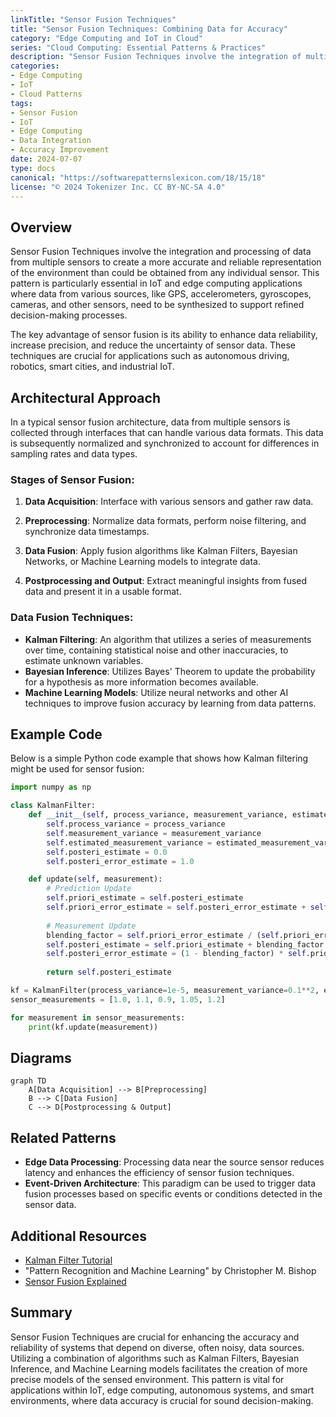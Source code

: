 ```yaml
---
linkTitle: "Sensor Fusion Techniques"
title: "Sensor Fusion Techniques: Combining Data for Accuracy"
category: "Edge Computing and IoT in Cloud"
series: "Cloud Computing: Essential Patterns & Practices"
description: "Sensor Fusion Techniques involve the integration of multiple sensor data to improve the accuracy and reliability of sensor systems, essential for IoT and edge computing applications."
categories:
- Edge Computing
- IoT
- Cloud Patterns
tags:
- Sensor Fusion
- IoT
- Edge Computing
- Data Integration
- Accuracy Improvement
date: 2024-07-07
type: docs
canonical: "https://softwarepatternslexicon.com/18/15/18"
license: "© 2024 Tokenizer Inc. CC BY-NC-SA 4.0"
---
```



## Overview

Sensor Fusion Techniques involve the integration and processing of data from multiple sensors to create a more accurate and reliable representation of the environment than could be obtained from any individual sensor. This pattern is particularly essential in IoT and edge computing applications where data from various sources, like GPS, accelerometers, gyroscopes, cameras, and other sensors, need to be synthesized to support refined decision-making processes.

The key advantage of sensor fusion is its ability to enhance data reliability, increase precision, and reduce the uncertainty of sensor data. These techniques are crucial for applications such as autonomous driving, robotics, smart cities, and industrial IoT.

## Architectural Approach

In a typical sensor fusion architecture, data from multiple sensors is collected through interfaces that can handle various data formats. This data is subsequently normalized and synchronized to account for differences in sampling rates and data types.

### Stages of Sensor Fusion:

1. **Data Acquisition**: Interface with various sensors and gather raw data.
   
2. **Preprocessing**: Normalize data formats, perform noise filtering, and synchronize data timestamps.

3. **Data Fusion**: Apply fusion algorithms like Kalman Filters, Bayesian Networks, or Machine Learning models to integrate data.

4. **Postprocessing and Output**: Extract meaningful insights from fused data and present it in a usable format. 

### Data Fusion Techniques:

- **Kalman Filtering**: An algorithm that utilizes a series of measurements over time, containing statistical noise and other inaccuracies, to estimate unknown variables.
- **Bayesian Inference**: Utilizes Bayes' Theorem to update the probability for a hypothesis as more information becomes available.
- **Machine Learning Models**: Utilize neural networks and other AI techniques to improve fusion accuracy by learning from data patterns.

## Example Code

Below is a simple Python code example that shows how Kalman filtering might be used for sensor fusion:

```python
import numpy as np

class KalmanFilter:
    def __init__(self, process_variance, measurement_variance, estimated_measurement_variance):
        self.process_variance = process_variance
        self.measurement_variance = measurement_variance
        self.estimated_measurement_variance = estimated_measurement_variance
        self.posteri_estimate = 0.0
        self.posteri_error_estimate = 1.0

    def update(self, measurement):
        # Prediction Update
        self.priori_estimate = self.posteri_estimate
        self.priori_error_estimate = self.posteri_error_estimate + self.process_variance
        
        # Measurement Update
        blending_factor = self.priori_error_estimate / (self.priori_error_estimate + self.measurement_variance)
        self.posteri_estimate = self.priori_estimate + blending_factor * (measurement - self.priori_estimate)
        self.posteri_error_estimate = (1 - blending_factor) * self.priori_error_estimate
        
        return self.posteri_estimate

kf = KalmanFilter(process_variance=1e-5, measurement_variance=0.1**2, estimated_measurement_variance=1.0)
sensor_measurements = [1.0, 1.1, 0.9, 1.05, 1.2]

for measurement in sensor_measurements:
    print(kf.update(measurement))
```

## Diagrams

```mermaid
graph TD
    A[Data Acquisition] --> B[Preprocessing]
    B --> C[Data Fusion]
    C --> D[Postprocessing & Output]
```

## Related Patterns

- **Edge Data Processing**: Processing data near the source sensor reduces latency and enhances the efficiency of sensor fusion techniques.
- **Event-Driven Architecture**: This paradigm can be used to trigger data fusion processes based on specific events or conditions detected in the sensor data.

## Additional Resources

- [Kalman Filter Tutorial](https://www.kalmanfilter.net/)
- "Pattern Recognition and Machine Learning" by Christopher M. Bishop
- [Sensor Fusion Explained](https://medium.com/@sensorfusion/sensor-fusion-explained-7bea0bffb3d6)

## Summary

Sensor Fusion Techniques are crucial for enhancing the accuracy and reliability of systems that depend on diverse, often noisy, data sources. Utilizing a combination of algorithms such as Kalman Filters, Bayesian Inference, and Machine Learning models facilitates the creation of more precise models of the sensed environment. This pattern is vital for applications within IoT, edge computing, autonomous systems, and smart environments, where data accuracy is crucial for sound decision-making.
